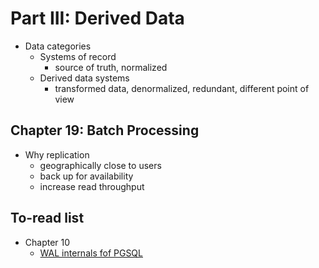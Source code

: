 # Part III: Derived Data
* Data categories
    * Systems of record
        * source of truth, normalized
    * Derived data systems
        * transformed data, denormalized, redundant, different point of view
## Chapter 19: Batch Processing
* Why replication
    * geographically close to users
    * back up for availability
    * increase read throughput

## To-read list
* Chapter 10
    * [WAL internals fof PGSQL](https://www.pgcon.org/2012/schedule/attachments/258_212_Internals%20Of%20PostgreSQL%20Wal.pdf)
    